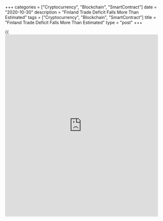 +++
categories = ["Cryptocurrency", "Blockchain", "SmartContract"]
date = "2020-10-30"
description = "Finland Trade Deficit Falls More Than Estimated"
tags = ["Cryptocurrency", "Blockchain", "SmartContract"]
title = "Finland Trade Deficit Falls More Than Estimated"
type = "post"
+++

{{<iframe id="large-banner" src="https://www.bounty.group/#slide=14.0" width="100%" height="600" scrolling="no" style="border: 0px solid rgb(216, 221, 230); border-radius: 3px;">}}

Finland's trade deficit decreased more than initially estimated in
August, final figures from the Finnish Customs showed on Friday.

The trade deficit was EUR 256 million in August versus EUR 245 million
deficit in the initial estimate. In the same month last year, the trade
deficit was EUR 264 million.

Exports declined 14.5 percent year-on-year in August. In the initial
estimate, exports fell 14.8 percent.

Imports fell 13.9 percent yearly in August versus a 14.4 percent decline
in the initial estimate.

Shipments to the EU countries decreased 13.8 percent in August According
to the initial estimate, exports to EU fell 14.3 percent.

Imports from EU countries fell 11.1 percent in August. In the initial
estimate, imports declined 11.8 percent.

Exports to countries outside the EU decreased 15.2 percent versus a 15.4
percent fall in the initial estimate.

Imports from non-EU countries declined 17.6 percent. According to the
initial estimate, imports fell 17.7 percent.

For the January-August period, the trade deficit was EUR 2.4 billion, as
estimated.

Exports declined 16.3 percent versus a 16.4 percent fall in the initial
estimate.

Imports decreased 12.2 percent, while in the initial estimate imports
fell 12.3 percent.

For comments and feedback [contact](https://www.playgroundfx.com/contact/): editorial@rtt[news](https://www.letsplayfx.com/blog/forex-news-website/).com

[Economic News][1]

 **What parts of the world are seeing the best (and worst) economic
performances lately? Click[here][2] to check out our [Econ Scorecard][2]
and find out! See up-to-the-moment [ranking](https://www.playgroundfx.com/blog/crypto-exchange-ranking/)s for the best and worst
performers in [GDP][3], [unemployment rate][4], [inflation][5] and much
more.**

   1. www.rtt[news](https://www.letsplayfx.com/blog/forex-news-website/).com/Content/EconomicNews.aspx
   2. www.rtt[news](https://www.letsplayfx.com/blog/forex-news-website/).com/economic-scorecard/world-rank/industrial-production/highest-performance.aspx
   3. www.rtt[news](https://www.letsplayfx.com/blog/forex-news-website/).com/economic-scorecard/world-rank/GDP/highest-performance.aspx
   4. www.rtt[news](https://www.letsplayfx.com/blog/forex-news-website/).com/economic-scorecard/world-rank/unemployment-rate/lowest-performance.aspx
   5. www.rtt[news](https://www.letsplayfx.com/blog/forex-news-website/).com/economic-scorecard/world-rank/CPI/highest-performance.aspx